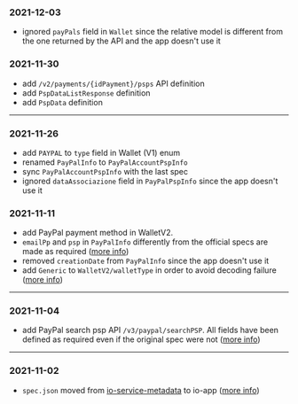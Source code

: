 ### 2021-12-03
- ignored `payPals` field in `Wallet` since the relative model is different from the one returned by the API and the app doesn't use it

### 2021-11-30
- add `/v2/payments/{idPayment}/psps` API definition
- add `PspDataListResponse` definition
- add `PspData` definition
----
### 2021-11-26
- add `PAYPAL` to `type` field in Wallet (V1) enum
- renamed `PayPalInfo` to `PayPalAccountPspInfo`
- sync `PayPalAccountPspInfo` with the last spec
- ignored `dataAssociazione` field in `PayPalPspInfo` since the app doesn't use it

### 2021-11-11
- add PayPal payment method in WalletV2. 
- `emailPp` and `psp` in `PayPalInfo` differently from the official specs are made as required ([more info](https://pagopa.atlassian.net/browse/IA-445))
- removed `creationDate` from `PayPalInfo` since the app doesn't use it
- add `Generic` to `WalletV2/walletType` in order to avoid decoding failure ([more info](https://github.com/pagopa/io-app/pull/3499#discussion_r754123656))
----
### 2021-11-04
- add PayPal search psp API `/v3/paypal/searchPSP`. All fields have been defined as required even if the original spec were not ([more info](https://pagopa.atlassian.net/browse/PM-253?focusedCommentId=22100))
----
### 2021-11-02
- `spec.json` moved from [io-service-metadata](https://github.com/pagopa/io-services-metadata) to io-app ([more info](https://pagopa.atlassian.net/browse/IA-409))
